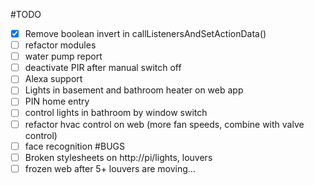 #TODO
* [x] Remove boolean invert in callListenersAndSetActionData()
* [ ] refactor modules
* [ ] water pump report
* [ ] deactivate PIR after manual switch off
* [ ] Alexa support
* [ ] Lights in basement and bathroom heater on web app
* [ ] PIN home entry
* [ ] control lights in bathroom by window switch
* [ ] refactor hvac control on web (more fan speeds, combine with valve control)
* [ ] face recognition
#BUGS
* [ ] Broken stylesheets on http://pi/lights, louvers
* [ ] frozen web after 5+ louvers are moving...